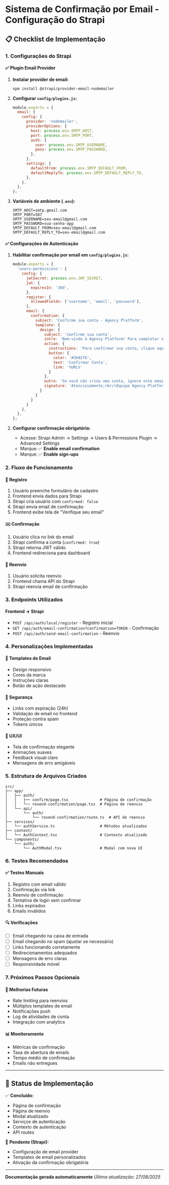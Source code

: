 # Sistema de Confirmação por Email - Configuração do Strapi

## 📋 Checklist de Implementação

### 1. Configurações do Strapi

#### ✅ Plugin Email Provider
1. **Instalar provider de email:**
   ```bash
   npm install @strapi/provider-email-nodemailer
   ```

2. **Configurar `config/plugins.js`:**
   ```javascript
   module.exports = {
     email: {
       config: {
         provider: 'nodemailer',
         providerOptions: {
           host: process.env.SMTP_HOST,
           port: process.env.SMTP_PORT,
           auth: {
             user: process.env.SMTP_USERNAME,
             pass: process.env.SMTP_PASSWORD,
           },
         },
         settings: {
           defaultFrom: process.env.SMTP_DEFAULT_FROM,
           defaultReplyTo: process.env.SMTP_DEFAULT_REPLY_TO,
         },
       },
     },
   };
   ```

3. **Variáveis de ambiente (`.env`):**
   ```env
   SMTP_HOST=smtp.gmail.com
   SMTP_PORT=587
   SMTP_USERNAME=seu-email@gmail.com
   SMTP_PASSWORD=sua-senha-app
   SMTP_DEFAULT_FROM=seu-email@gmail.com
   SMTP_DEFAULT_REPLY_TO=seu-email@gmail.com
   ```

#### ✅ Configurações de Autenticação
1. **Habilitar confirmação por email em `config/plugins.js`:**
   ```javascript
   module.exports = {
     'users-permissions': {
       config: {
         jwtSecret: process.env.JWT_SECRET,
         jwt: {
           expiresIn: '30d',
         },
         register: {
           allowedFields: ['username', 'email', 'password'],
         },
         email: {
           confirmation: {
             subject: 'Confirme sua conta - Agency Platform',
             template: {
               design: {
                 subject: 'Confirme sua conta',
                 intro: 'Bem-vindo à Agency Platform! Para completar seu cadastro, clique no botão abaixo:',
                 action: {
                   instructions: 'Para confirmar sua conta, clique aqui:',
                   button: {
                     color: '#3b82f6',
                     text: 'Confirmar Conta',
                     link: '%URL%'
                   }
                 },
                 outro: 'Se você não criou uma conta, ignore este email.',
                 signature: 'Atenciosamente,<br/>Equipe Agency Platform'
               }
             }
           }
         }
       },
     },
   };
   ```

2. **Configurar confirmação obrigatória:**
   - Acesse: Strapi Admin → Settings → Users & Permissions Plugin → Advanced Settings
   - Marque: ✅ **Enable email confirmation**
   - Marque: ✅ **Enable sign-ups**

### 2. Fluxo de Funcionamento

#### 📝 Registro
1. Usuário preenche formulário de cadastro
2. Frontend envia dados para Strapi
3. Strapi cria usuário com `confirmed: false`
4. Strapi envia email de confirmação
5. Frontend exibe tela de "Verifique seu email"

#### ✉️ Confirmação
1. Usuário clica no link do email
2. Strapi confirma a conta (`confirmed: true`)
3. Strapi retorna JWT válido
4. Frontend redireciona para dashboard

#### 🔄 Reenvio
1. Usuário solicita reenvio
2. Frontend chama API do Strapi
3. Strapi reenvia email de confirmação

### 3. Endpoints Utilizados

#### Frontend → Strapi
- `POST /api/auth/local/register` - Registro inicial
- `GET /api/auth/email-confirmation?confirmation=TOKEN` - Confirmação
- `POST /api/auth/send-email-confirmation` - Reenvio

### 4. Personalizações Implementadas

#### 🎨 Templates de Email
- Design responsivo
- Cores da marca
- Instruções claras
- Botão de ação destacado

#### 🔐 Segurança
- Links com expiração (24h)
- Validação de email no frontend
- Proteção contra spam
- Tokens únicos

#### 📱 UX/UI
- Tela de confirmação elegante
- Animações suaves
- Feedback visual claro
- Mensagens de erro amigáveis

### 5. Estrutura de Arquivos Criados

```
src/
├── app/
│   ├── auth/
│   │   ├── confirm/page.tsx              # Página de confirmação
│   │   └── resend-confirmation/page.tsx  # Página de reenvio
│   └── api/
│       └── auth/
│           └── resend-confirmation/route.ts  # API de reenvio
├── services/
│   └── authService.ts                    # Métodos atualizados
├── context/
│   └── AuthContext.tsx                   # Contexto atualizado
└── components/
    └── auth/
        └── AuthModal.tsx                 # Modal com nova UI
```

### 6. Testes Recomendados

#### ✅ Testes Manuais
1. Registro com email válido
2. Confirmação via link
3. Reenvio de confirmação
4. Tentativa de login sem confirmar
5. Links expirados
6. Emails inválidos

#### 🔍 Verificações
- [ ] Email chegando na caixa de entrada
- [ ] Email chegando no spam (ajustar se necessário)
- [ ] Links funcionando corretamente
- [ ] Redirecionamentos adequados
- [ ] Mensagens de erro claras
- [ ] Responsividade móvel

### 7. Próximos Passos Opcionais

#### 🚀 Melhorias Futuras
- Rate limiting para reenvios
- Múltiplos templates de email
- Notificações push
- Log de atividades de conta
- Integração com analytics

#### 📊 Monitoramento
- Métricas de confirmação
- Taxa de abertura de emails
- Tempo médio de confirmação
- Emails não entregues

---

## 🎯 Status de Implementação

✅ **Concluído:**
- Página de confirmação
- Página de reenvio
- Modal atualizado
- Serviços de autenticação
- Contexto de autenticação
- API routes

🔧 **Pendente (Strapi):**
- Configuração de email provider
- Templates de email personalizados
- Ativação da confirmação obrigatória

---

**Documentação gerada automaticamente** 
*Última atualização: 27/08/2025*
